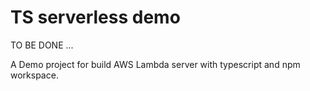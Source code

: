 # TS serverless demo

TO BE DONE ...

A Demo project for build AWS Lambda server with typescript and npm workspace.